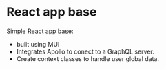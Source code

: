 # React app base

Simple React app base: 

- built using MUI  
- Integrates Apollo to conect to a GraphQL server. 
- Create context classes to handle user global data. 
